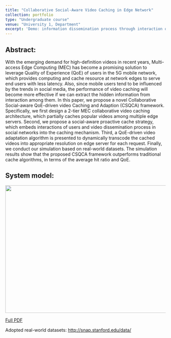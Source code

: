 ```yaml
---
title: "Collaborative Social-Aware Video Caching in Edge Network"
collection: portfolio
type: "Undergraduate course"
venue: "University 1, Department"
excerpt: 'Demo: information dissemination process through interaction on social media in the community. <br/> <img src="http://SendurLanter.github.io/files/dissemination.gif"  width="300" height="225" align=center> <br/> [Click to see details](https://sendurlanter.github.io/portfolio/portfolio-1/) <br/><br/><br/><br/>'
---
```

## Abstract:

With the emerging demand for high-definition videos in recent years, Multi-access Edge Computing (MEC) has become a promising solution to leverage Quality of Experience (QoE) of users in the 5G mobile network, which provides computing and cache resource at network edges to serve end users with less latency. Also, since mobile users tend to be influenced by the trends in social media, the performance of video caching will become more effective if we can extract the hidden information from interaction among them. In this paper, we propose a novel Collaborative Social-aware QoE-driven video Caching and Adaption (CSQCA) framework. Specifically, we first design a 2-tier MEC collaborative video caching architecture, which partially caches popular videos among multiple edge servers. Second, we propose a social-aware proactive cache strategy, which embeds interactions of users and video dissemination process in social networks into the caching mechanism. Third, a QoE-driven video adaptation algorithm is presented to dynamically transcode the cached videos into appropriate resolution on edge server for each request. Finally, we conduct our simulation based on real-world datasets. The simulation results show that the proposed CSQCA framework outperforms traditional cache algorithms, in terms of the average hit ratio and QoE.

## System model:



<img src="http://SendurLanter.github.io/files/CSQCA.png"  width="600" height="400" align=center>


[Full PDF](http://SendurLanter.github.io/files/CSQCA.pdf)

Adopted real-world datasets: http://snap.stanford.edu/data/